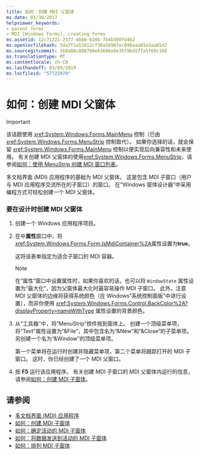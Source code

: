 ```yaml
---
title: 如何：创建 MDI 父窗体
ms.date: 03/30/2017
helpviewer_keywords:
- parent forms
- MDI [Windows Forms], creating forms
ms.assetid: 12c71221-2377-4bb6-b10b-7b4b300fd462
ms.openlocfilehash: 5da7f1a53412cf30a5898fec096aaa01e3aa65d2
ms.sourcegitcommit: 160a88c8087b0e63606e6e35f9bd57fa5f69c168
ms.translationtype: MT
ms.contentlocale: zh-CN
ms.lasthandoff: 03/09/2019
ms.locfileid: "57722979"
---
```

# <a name="how-to-create-mdi-parent-forms"></a>如何：创建 MDI 父窗体
> [!IMPORTANT]
>  该话题使用 <xref:System.Windows.Forms.MainMenu> 控制（已由 <xref:System.Windows.Forms.MenuStrip> 控制取代）。 如果你选择的话，就会保留 <xref:System.Windows.Forms.MainMenu> 控制以便实现后向兼容性和未来使用。  有关创建 MDI 父窗体的使用<xref:System.Windows.Forms.MenuStrip>，请参阅[如何：使用 MenuStrip 创建 MDI 窗口列表](../controls/how-to-create-an-mdi-window-list-with-menustrip-windows-forms.md)。  
  
 多文档界面 (MDI) 应用程序的基础为 MDI 父窗体。 这是包含 MDI 子窗口（用户与 MDI 应用程序交流所在的子窗口）的窗口。 在“Windows 窗体设计器”中采用编程方式可轻松创建一个 MDI 父窗体。  
  
### <a name="to-create-an-mdi-parent-form-at-design-time"></a>要在设计时创建 MDI 父窗体  
  
1.  创建一个 Windows 应用程序项目。  
  
2.  在中**属性**窗口中，将<xref:System.Windows.Forms.Form.IsMdiContainer%2A>属性设置为**true**。  
  
     这将该表单指定为适合子窗口的 MDI 容器。  
  
    > [!NOTE]
    >  在“属性”窗口中设置属性时，如果你喜欢的话，也可以将 `WindowState` 属性设置为“最大化”，因为父窗体最大化时最容易操作 MDI 子窗口。 此外，注意 MDI 父窗体的边缘将获得系统颜色（在 Windows“系统控制面板”中进行设置），而非你使用 <xref:System.Windows.Forms.Control.BackColor%2A?displayProperty=nameWithType> 属性设置的背景颜色。  
  
3.  从“工具箱”中，将“MenuStrip”控件拖到窗体上。 创建一个顶级菜单项，将“Text”属性设置为“&File”，其中包含名为“&New”和“&Close”的子菜单项。 另创建一个名为“&Window”的顶级菜单项。  
  
     第一个菜单将在运行时创建并隐藏菜单项，第二个菜单将跟踪打开的 MDI 子窗口。 这时，你已经创建了一个 MDI 父窗口。  
  
4.  按 **F5** 运行该应用程序。 有关创建 MDI 子窗口的 MDI 父窗体内运行的信息，请参阅[如何：创建 MDI 子窗体](how-to-create-mdi-child-forms.md)。  
  
## <a name="see-also"></a>请参阅
- [多文档界面 (MDI) 应用程序](multiple-document-interface-mdi-applications.md)
- [如何：创建 MDI 子窗体](how-to-create-mdi-child-forms.md)
- [如何：确定活动的 MDI 子窗体](how-to-determine-the-active-mdi-child.md)
- [如何：将数据发送到活动的 MDI 子窗体](how-to-send-data-to-the-active-mdi-child.md)
- [如何：排列 MDI 子窗体](how-to-arrange-mdi-child-forms.md)
